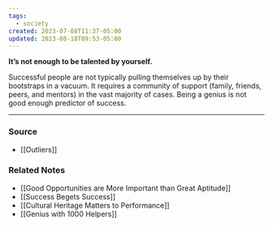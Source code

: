 ```yaml
---
tags:
  - society
created: 2023-07-08T11:37-05:00
updated: 2023-08-18T09:53-05:00
---
```

**It’s not enough to be talented by yourself.**

Successful people are not typically pulling themselves up by their bootstraps in a vacuum. It requires a community of support (family, friends, peers, and mentors) in the vast majority of cases. Being a genius is not good enough predictor of success.

---

### Source
- [[Outliers]]

### Related Notes
- [[Good Opportunities are More Important than Great Aptitude]] 
- [[Success Begets Success]] 
- [[Cultural Heritage Matters to Performance]]
- [[Genius with 1000 Helpers]]